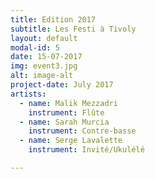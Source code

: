 ```yaml
---
title: Edition 2017
subtitle: Les Festi à Tivoly
layout: default
modal-id: 5
date: 15-07-2017
img: event3.jpg
alt: image-alt
project-date: July 2017
artists:
  - name: Malik Mezzadri
    instrument: Flûte
  - name: Sarah Murcia
    instrument: Contre-basse
  - name: Serge Lavalette
    instrument: Invité/Ukulélé

---
```

